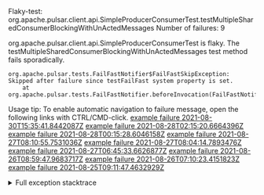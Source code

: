        
Flaky-test: org.apache.pulsar.client.api.SimpleProducerConsumerTest.testMultipleSharedConsumerBlockingWithUnActedMessages
Number of failures: 9

org.apache.pulsar.client.api.SimpleProducerConsumerTest is flaky. The testMultipleSharedConsumerBlockingWithUnActedMessages test method fails sporadically.

```
org.apache.pulsar.tests.FailFastNotifier$FailFastSkipException: Skipped after failure since testFailFast system property is set.
	at org.apache.pulsar.tests.FailFastNotifier.beforeInvocation(FailFastNotifier.java:88)

```

Usage tip: To enable automatic navigation to failure message, open the following links with CTRL/CMD-click.
[example failure 2021-08-30T15:35:41.8442087Z](https://github.com/apache/pulsar/runs/3463119398?check_suite_focus=true#step:9:3415)
[example failure 2021-08-28T02:15:20.6664396Z](https://github.com/apache/pulsar/runs/3448473880?check_suite_focus=true#step:9:2412)
[example failure 2021-08-28T00:15:28.6046158Z](https://github.com/apache/pulsar/runs/3447917315?check_suite_focus=true#step:9:1780)
[example failure 2021-08-27T08:10:55.7531036Z](https://github.com/apache/pulsar/runs/3440980370?check_suite_focus=true#step:9:2479)
[example failure 2021-08-27T08:04:14.7893476Z](https://github.com/apache/pulsar/runs/3440855241?check_suite_focus=true#step:9:2404)
[example failure 2021-08-27T06:45:33.6626877Z](https://github.com/apache/pulsar/runs/3440411158?check_suite_focus=true#step:9:2405)
[example failure 2021-08-26T08:59:47.9683717Z](https://github.com/apache/pulsar/runs/3430539961?check_suite_focus=true#step:9:3114)
[example failure 2021-08-26T07:10:23.4151823Z](https://github.com/apache/pulsar/runs/3429892136?check_suite_focus=true#step:9:2466)
[example failure 2021-08-25T09:11:47.4632929Z](https://github.com/apache/pulsar/runs/3420085427?check_suite_focus=true#step:10:2376)


<details>
<summary>Full exception stacktrace</summary>
<code><pre>
org.apache.pulsar.tests.FailFastNotifier$FailFastSkipException: Skipped after failure since testFailFast system property is set.
	at org.apache.pulsar.tests.FailFastNotifier.beforeInvocation(FailFastNotifier.java:88)

</pre></code>
</details>

